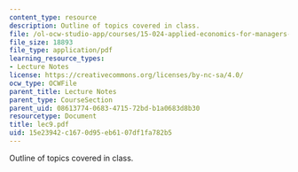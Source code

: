 ```yaml
---
content_type: resource
description: Outline of topics covered in class.
file: /ol-ocw-studio-app/courses/15-024-applied-economics-for-managers-summer-2004/15e23942c1670d95eb6107df1fa782b5_lec9.pdf
file_size: 18893
file_type: application/pdf
learning_resource_types:
- Lecture Notes
license: https://creativecommons.org/licenses/by-nc-sa/4.0/
ocw_type: OCWFile
parent_title: Lecture Notes
parent_type: CourseSection
parent_uid: 08613774-0683-4715-72bd-b1a0683d8b30
resourcetype: Document
title: lec9.pdf
uid: 15e23942-c167-0d95-eb61-07df1fa782b5
---
```

Outline of topics covered in class.